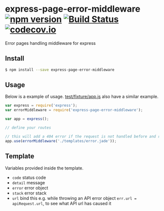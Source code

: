 # express-page-error-middleware [![npm version](https://badge.fury.io/js/express-page-error-middleware.svg)](https://www.npmjs.com/package/express-page-error-middleware) [![Build Status](https://travis-ci.org/Tickaroo/express-page-error-middleware.svg?branch=master)](https://travis-ci.org/Tickaroo/express-page-error-middleware) [![codecov.io](https://codecov.io/github/Tickaroo/express-page-error-middleware/coverage.svg?branch=master)](https://codecov.io/github/Tickaroo/express-page-error-middleware?branch=master)

Error pages handling middleware for express

## Install

```bash
$ npm install --save express-page-error-middleware
```

## Usage

Below is a example of usage. [test/fixture/app.js](https://github.com/tickaroo/express-page-error-middleware/blob/master/test/fixture/app.js) also
have a similar example.

```javascript
var express = require('express');
var errorMiddleware = require('express-page-error-middleware');

var app = express();

// define your routes

// this will add a 404 error if the request is not handled before and render an error page
app.use(errorMiddleware('./templates/error.jade'));
```

## Template

Variables provided inside the template.

- `code` status code
- `detail` message
- `error` error object
- `stack` error stack
- `url` bind this e.g. while throwing an API error object `err.url = apiRequest.url`, to see what API url has caused it
